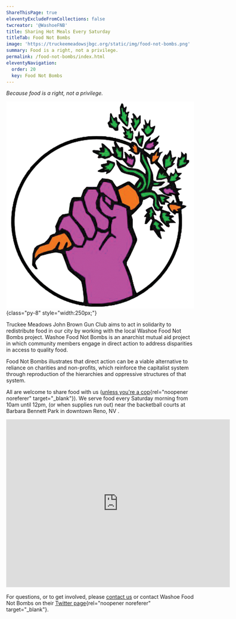 ```yaml
---
ShareThisPage: true
eleventyExcludeFromCollections: false
twcreator: '@WashoeFNB'
title: Sharing Hot Meals Every Saturday
titleTab: Food Not Bombs
image: 'https://truckeemeadowsjbgc.org/static/img/food-not-bombs.png'
summary: Food is a right, not a privilege.
permalink: /food-not-bombs/index.html
eleventyNavigation:
  order: 20
  key: Food Not Bombs
---
```

*Because food is a right, not a privilege.*

![](/static/img/food-not-bombs.png){class="py-8" style="width:250px;"}

Truckee Meadows John Brown Gun Club aims to act in solidarity to redistribute food in our city by working with the local Washoe Food Not Bombs project. Washoe Food Not Bombs is an anarchist mutual aid project in which community members engage in direct action to address disparities in access to quality food.

Food Not Bombs illustrates that direct action can be a viable alternative to reliance on charities and non-profits, which reinforce the capitalist system through reproduction of the hierarchies and oppressive structures of that system.

All are welcome to share food with us ([unless you're a cop](https://aworldwithoutpolice.org/){rel="noopener noreferer" target="_blank"}). We serve food every Saturday morning from 10am until 12pm, (or when supplies run out) near the backetball courts at Barbara Bennett Park in downtown Reno, NV .

<iframe class="iframe py-4 mx-auto" src="https://www.google.com/maps/embed?pb=!1m18!1m12!1m3!1d3077.601763547974!2d-119.81943514877157!3d39.52347691730006!2m3!1f0!2f0!3f0!3m2!1i1024!2i768!4f13.1!3m3!1m2!1s0x809940cb793c1e3b%3A0xcf75f194d6f20c63!2sBarbara%20Bennett%20Park!5e0!3m2!1sen!2sus!4v1586791780197!5m2!1sen!2sus" width="600" height="450" frameborder="0" style="border:0;" allowfullscreen="false" aria-hidden="false" tabindex="0">&nbsp;</iframe>

For questions, or to get involved, please [contact us](/contact/) or contact Washoe Food Not Bombs on their [Twitter page](https://twitter.com/WashoeFNB){rel="noopener noreferer" target="_blank"}.
